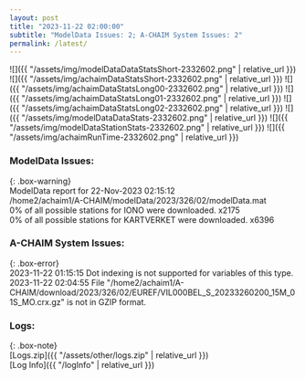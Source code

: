 ```yaml
---
layout: post
title: "2023-11-22 02:00:00"
subtitle: "ModelData Issues: 2; A-CHAIM System Issues: 2"
permalink: /latest/
---
```


![]({{ "/assets/img/modelDataDataStatsShort-2332602.png" | relative_url }})
![]({{ "/assets/img/achaimDataStatsShort-2332602.png" | relative_url }})
![]({{ "/assets/img/achaimDataStatsLong00-2332602.png" | relative_url }})
![]({{ "/assets/img/achaimDataStatsLong01-2332602.png" | relative_url }})
![]({{ "/assets/img/achaimDataStatsLong02-2332602.png" | relative_url }})
![]({{ "/assets/img/modelDataDataStats-2332602.png" | relative_url }})
![]({{ "/assets/img/modelDataStationStats-2332602.png" | relative_url }})
![]({{ "/assets/img/achaimRunTime-2332602.png" | relative_url }})


### ModelData Issues:  
  
{: .box-warning}  
 ModelData report for 22-Nov-2023 02:15:12   
 /home2/achaim1/A-CHAIM/modelData/2023/326/02/modelData.mat   
 0% of all possible stations for IONO were downloaded. x2175   
 0% of all possible stations for KARTVERKET were downloaded. x6396   
  
### A-CHAIM System Issues:  
  
{: .box-error}  
2023-11-22 01:15:15 Dot indexing is not supported for variables of this type.  
2023-11-22 02:04:55 File "/home2/achaim1/A-CHAIM/download/2023/326/02/EUREF/VIL000BEL_S_20233260200_15M_01S_MO.crx.gz" is not in GZIP format.  

### Logs:  
  
{: .box-note}  
[Logs.zip]({{ "/assets/other/logs.zip" | relative_url }})  
[Log Info]({{ "/logInfo" | relative_url }})  
